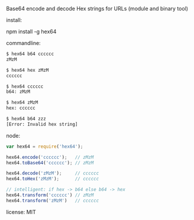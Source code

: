 Base64 encode and decode Hex strings for URLs (module and binary tool)

install:

  npm install -g hex64

commandline:
```bash
$ hex64 b64 cccccc
zMzM

$ hex64 hex zMzM
cccccc

$ hex64 cccccc
b64: zMzM

$ hex64 zMzM
hex: cccccc

$ hex64 b64 zzz
[Error: Invalid hex string]
```

node:
```js
var hex64 = require('hex64');

hex64.encode('cccccc');   // zMzM
hex64.toBase64('cccccc'); // zMzM

hex64.decode('zMzM');     // cccccc
hex64.toHex('zMzM');      // cccccc

// intelligent: if hex -> b64 else b64 -> hex
hex64.transform('cccccc') // zMzM
hex64.transform('zMzM')   // cccccc
```

license:
  MIT
